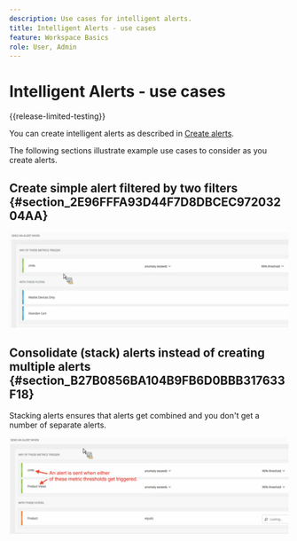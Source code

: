 ```yaml
---
description: Use cases for intelligent alerts.
title: Intelligent Alerts - use cases
feature: Workspace Basics
role: User, Admin
---
```

# Intelligent Alerts - use cases

{{release-limited-testing}}

You can create intelligent alerts as described in [Create alerts](/help/analysis-workspace/c-intelligent-alerts/alert-builder.md). 

The following sections illustrate example use cases to consider as you create alerts.

## Create simple alert filtered by two filters {#section_2E96FFFA93D44F7D8DBCEC97203204AA}

<!-- 

Update screenshots for better readability.

 -->

![](assets/alerts_example1.png)



## Consolidate (stack) alerts instead of creating multiple alerts {#section_B27B0856BA104B9FB6D0BBB317633F18}

Stacking alerts ensures that alerts get combined and you don't get a number of separate alerts.

![](assets/alerts_example2.png)
